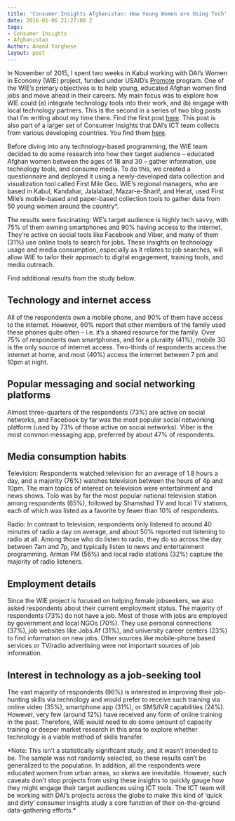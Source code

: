 ```yaml
---
title: 'Consumer Insights Afghanistan: How Young Women are Using Tech'
date: 2016-01-06 21:27:00 Z
tags:
- Consumer Insights
- Afghanistan
Author: Anand Varghese
layout: post
---
```


In November of 2015, I spent two weeks in Kabul working with DAI’s Women in Economy (WIE) project, funded under USAID’s [Promote](https://www.usaid.gov/afghanistan/promote/) program. One of the WIE’s primary objectives is to help young, educated Afghan women find jobs and move ahead in their careers. My main focus was to explore how WIE could (a) integrate technology tools into their work, and (b) engage with local technology partners. This is the second in a series of two blog posts that I’m writing about my time there. Find the first post [here](#). This post is also part of a larger set of Consumer Insights that DAI’s ICT team collects from various developing countries. You find them [here](#).

<!--more-->

Before diving into any technology-based programming, the WIE team decided to do some research into how their target audience – educated Afghan women between the ages of 18 and 30 – gather information, use technology tools, and consume media. To do this, we created a questionnaire and deployed it using a newly-developed data collection and visualization tool called First Mile Geo. WIE’s regional managers, who are based in Kabul, Kandahar, Jalalabad, Mazar-e-Sharif, and Herat, used First Mile’s mobile-based and paper-based collection tools to gather data from 50 young women around the country*.

The results were fascinating: WE’s target audience is highly tech savvy, with 75% of them owning smartphones and 90% having access to the internet. They’re active on social tools like Facebook and Viber, and many of them (31%) use online tools to search for jobs. These insights on technology usage and media consumption, especially as it relates to job searches, will allow WIE to tailor their approach to digital engagement, training tools, and media outreach.    

Find additional results from the study below.

## Technology and internet access

All of the respondents own a mobile phone, and 90% of them have access to the internet. However, 60% report that other members of the family used these phones quite often – i.e. it’s a shared resource for the family. Over 75% of respondents own smartphones, and for a plurality (41%), mobile 3G is the only source of internet access. Two-thirds of respondents access the internet at home, and most (40%) access the internet between 7 pm and 10pm at night.

## Popular messaging and social networking platforms

Almost three-quarters of the respondents (73%) are active on social networks, and Facebook by far was the most popular social networking platform (used by 73% of those active on social networks). Viber is the most common messaging app, preferred by about 47% of respondents.

## Media consumption habits

Television: Respondents watched television for an average of 1.8 hours a day, and a majority (76%) watches television between the hours of 4p and 10pm. The main topics of interest on television were entertainment and news shows. Tolo was by far the most popular national television station among respondents (65%), followed by Shamshad TV and local TV stations, each of which was listed as a favorite by fewer than 10% of respondents.

Radio: In contrast to television, respondents only listened to around 40 minutes of radio a day on average, and about 50% reported not listening to radio at all. Among those who do listen to radio, they do so across the day between 7am and 7p, and typically listen to news and entertainment programming. Arman FM (56%) and local radio stations (32%) capture the majority of radio listeners.

## Employment details

Since the WIE project is focused on helping female jobseekers, we also asked respondents about their current employment status. The majority of respondents (73%) do not have a job. Most of those with jobs are employed by government and local NGOs (70%). They use personal connections (37%), job websites like Jobs.Af (31%), and university career centers (23%) to find information on new jobs. Other sources like mobile-phone based services or TV/radio advertising were not important sources of job information.

## Interest in technology as a job-seeking tool

The vast majority of respondents (96%) is interested in improving their job-hunting skills via technology and would prefer to receive such training via online video (35%), smartphone app (31%), or SMS/IVR capabilities (24%). However, very few (around 12%) have received any form of online training in the past. Therefore, WIE would need to do some amount of capacity training or deeper market research in this area to explore whether technology is a viable method of skills transfer.

<aside>*Note: This isn’t a statistically significant study, and it wasn’t intended to be. The sample was not randomly selected, so these results can’t be generalized to the population. In addition, all the respondents were educated women from urban areas, so skews are inevitable. However, such caveats don’t stop projects from using these insights to quickly gauge how they might engage their target audiences using ICT tools. The ICT team will be working with DAI’s projects across the globe to make this kind of ‘quick and dirty’ consumer insights study a core function of their on-the-ground data-gathering efforts.*</aside>